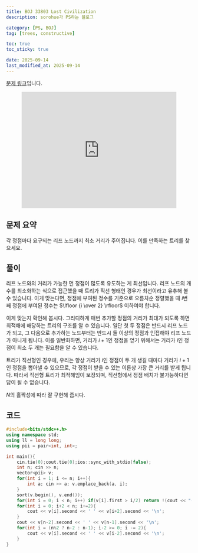 ```yaml
---
title: BOJ 33803 Lost Civilization
description: sorohue가 PS하는 블로그

category: [PS, BOJ]
tag: [trees, constructive]

toc: true
toc_sticky: true

date: 2025-09-14
last_modified_at: 2025-09-14
---
```


[문제 링크](https://boj.kr/33803)입니다.

<p align="center">
	<iframe width="420" height="315" src="https://youtube.com/embed/ux0qVZcHzaQ" frameborder="0" allowfullscreen></iframe>
</p>

## 문제 요약

각 정점마다 요구되는 리프 노드까지 최소 거리가 주어집니다. 이를 만족하는 트리를 찾으세요.

## 풀이

리프 노드와의 거리가 가능한 먼 정점이 많도록 유도하는 게 최선입니다. 리프 노드의 개수를 최소화하는 식으로 접근했을 때 트리가 직선 형태인 경우가 최선이라고 유추해 볼 수 있습니다. 이게 맞는다면, 정점에 부여된 정수를 기준으로 오름차순 정렬했을 때 $i$번째 정점에 부여된 정수는 $\lfloor {i \over 2} \rfloor$ 이하여야 합니다.

이게 맞는지 확인해 봅시다. 그리디하게 매번 추가할 정점의 거리가 최대가 되도록 하면 최적해에 해당하는 트리의 구조를 알 수 있습니다. 일단 첫 두 정점은 반드시 리프 노드가 되고, 그 다음으로 추가하는 노드부터는 반드시 둘 이상의 정점과 인접해야 리프 노드가 아니게 됩니다. 이를 일반화하면, 거리가 $i+1$인 정점을 얻기 위해서는 거리가 $i$인 정점이 최소 두 개는 필요함을 알 수 있습니다.

트리가 직선형인 경우에, 우리는 항상 거리가 $i$인 정점이 두 개 생길 때마다 거리가 $i+1$인 정점을 뽑아낼 수 있으므로, 각 정점이 받을 수 있는 이론상 가장 큰 거리를 받게 됩니다. 따라서 직선형 트리가 최적해임이 보장되며, 직선형에서 정점 배치가 불가능하다면 답이 될 수 없습니다.

$N$의 홀짝성에 따라 잘 구현해 줍시다.

## 코드

```cpp
#include<bits/stdc++.h>
using namespace std;
using ll = long long;
using pii = pair<int, int>;

int main(){
	cin.tie(0);cout.tie(0);ios::sync_with_stdio(false);
	int n; cin >> n;
	vector<pii> v;
	for(int i = 1; i <= n; i++){
		int a; cin >> a; v.emplace_back(a, i);
	}
	sort(v.begin(), v.end());
	for(int i = 0; i < n; i++) if(v[i].first > i/2) return !(cout << "-1");
	for(int i = 0; i+2 < n; i+=2){
		cout << v[i].second << ' ' << v[i+2].second << '\n';
	}
	cout << v[n-2].second << ' ' << v[n-1].second << '\n';
	for(int i = (n%2 ? n-2 : n-1); i-2 >= 0; i -= 2){
		cout << v[i].second << ' ' << v[i-2].second << '\n';
	}
}
```